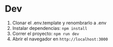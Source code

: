

# Dev

1. Clonar el .env.template y renombrarlo a .env
2. Instalar dependencias: `npm install`
3. Correr el proyecto: `npm run dev`
4. Abrir el navegador en `http://localhost:3000`
